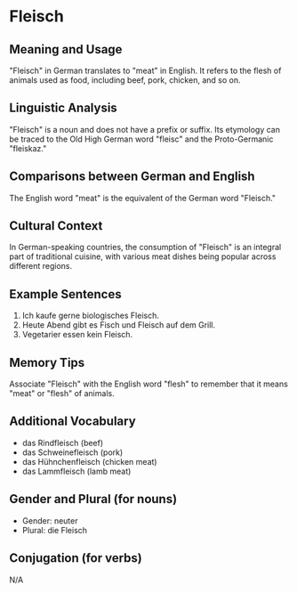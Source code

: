 # Fleisch
## Meaning and Usage
"Fleisch" in German translates to "meat" in English. It refers to the flesh of animals used as food, including beef, pork, chicken, and so on.

## Linguistic Analysis
"Fleisch" is a noun and does not have a prefix or suffix. Its etymology can be traced to the Old High German word "fleisc" and the Proto-Germanic "fleiskaz."

## Comparisons between German and English
The English word "meat" is the equivalent of the German word "Fleisch."

## Cultural Context
In German-speaking countries, the consumption of "Fleisch" is an integral part of traditional cuisine, with various meat dishes being popular across different regions.

## Example Sentences
1. Ich kaufe gerne biologisches Fleisch.
2. Heute Abend gibt es Fisch und Fleisch auf dem Grill.
3. Vegetarier essen kein Fleisch.

## Memory Tips
Associate "Fleisch" with the English word "flesh" to remember that it means "meat" or "flesh" of animals.

## Additional Vocabulary
- das Rindfleisch (beef)
- das Schweinefleisch (pork)
- das Hühnchenfleisch (chicken meat)
- das Lammfleisch (lamb meat)

## Gender and Plural (for nouns)
- Gender: neuter
- Plural: die Fleisch

## Conjugation (for verbs)
N/A